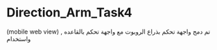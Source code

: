 # Direction_Arm_Task4

(mobile web view) تم دمج واجهة تحكم بذراع الروبوت مع واجهة تحكم بالقاعده , واستخدام
